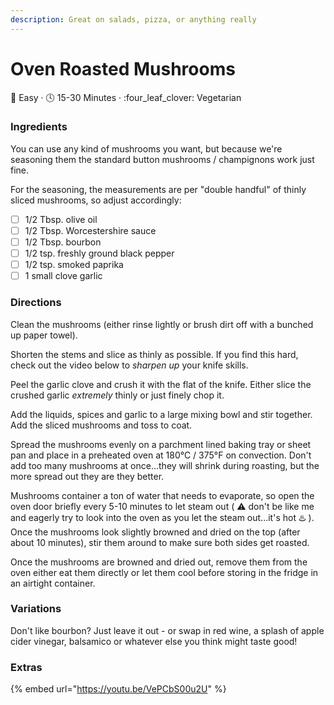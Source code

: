 ```yaml
---
description: Great on salads, pizza, or anything really
---
```


# Oven Roasted Mushrooms

:dart: Easy  · :clock4: 15-30 Minutes  · :four\_leaf\_clover: Vegetarian

### Ingredients

You can use any kind of mushrooms you want, but because we're seasoning them the standard button mushrooms / champignons work just fine.

For the seasoning, the measurements are per "double handful" of thinly sliced mushrooms, so adjust accordingly:

* [ ] 1/2 Tbsp. olive oil
* [ ] 1/2 Tbsp. Worcestershire sauce
* [ ] 1/2 Tbsp. bourbon
* [ ] 1/2 tsp. freshly ground black pepper
* [ ] 1/2 tsp. smoked paprika
* [ ] 1 small clove garlic

### Directions

Clean the mushrooms (either rinse lightly or brush dirt off with a bunched up paper towel).

Shorten the stems and slice as thinly as possible. If you find this hard, check out the video below to _sharpen up_ your knife skills.

Peel the garlic clove and crush it with the flat of the knife. Either slice the crushed garlic _extremely_ thinly or just finely chop it.

Add the liquids, spices and garlic to a large mixing bowl and stir together. Add the sliced mushrooms and toss to coat.

Spread the mushrooms evenly on a parchment lined baking tray or sheet pan and place in a preheated oven at 180°C / 375°F on convection. Don't add too many mushrooms at once...they will shrink during roasting, but the more spread out they are they better.

Mushrooms container a ton of water that needs to evaporate, so open the oven door briefly every 5-10 minutes to let steam out ( :warning: don't be like me and eagerly try to look into the oven as you let the steam out...it's hot :hotsprings: ). Once the mushrooms look slightly browned and dried on the top (after about 10 minutes), stir them around to make sure both sides get roasted.

Once the mushrooms are browned and dried out, remove them from the oven either eat them directly or let them cool before storing in the fridge in an airtight container.

### Variations

Don't like bourbon? Just leave it out - or swap in red wine, a splash of apple cider vinegar, balsamico or whatever else you think might taste good!

### Extras

{% embed url="https://youtu.be/VePCbS00u2U" %}



